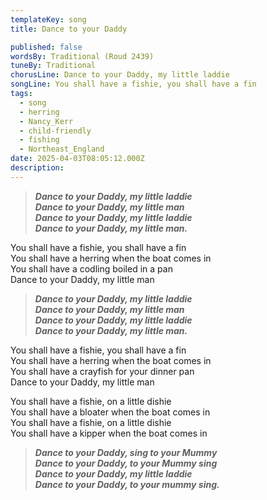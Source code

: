 ```yaml
---
templateKey: song
title: Dance to your Daddy

published: false
wordsBy: Traditional (Roud 2439)
tuneBy: Traditional
chorusLine: Dance to your Daddy, my little laddie
songLine: You shall have a fishie, you shall have a fin
tags:
  - song
  - herring
  - Nancy_Kerr
  - child-friendly
  - fishing
  - Northeast_England
date: 2025-04-03T08:05:12.000Z
description: 
---
```

>***Dance to your Daddy, my little laddie\
Dance to your Daddy, my little man\
Dance to your Daddy, my little laddie\
Dance to your Daddy, my little man.***

You shall have a fishie, you shall have a fin\
You shall have a herring when the boat comes in\
You shall have a codling boiled in a pan\
Dance to your Daddy, my little man

>***Dance to your Daddy, my little laddie\
Dance to your Daddy, my little man\
Dance to your Daddy, my little laddie\
Dance to your Daddy, my little man.***

You shall have a fishie, you shall have a fin\
You shall have a herring when the boat comes in\
You shall have a crayfish for your dinner pan\
Dance to your Daddy, my little man

You shall have a fishie, on a little dishie\
You shall have a bloater when the boat comes in\
You shall have a fishie, on a little dishie\
You shall have a kipper when the boat comes in

>***Dance to your Daddy, sing to your Mummy\
Dance to your Daddy, to your Mummy sing\
Dance to your Daddy, my little laddie\
Dance to your Daddy, to your mummy sing.***
